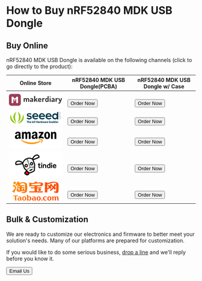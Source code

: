 # How to Buy nRF52840 MDK USB Dongle

## Buy Online

nRF52840 MDK USB Dongle is available on the following channels (click to go directly to the product):

| **Online Store** | **nRF52840 MDK USB Dongle(PCBA)** | **nRF52840 MDK USB Dongle w/ Case** |
| ------------ | ------------ | --------------- |
| [![makerdiary store](assets/images/makerdiary-store-logo.png)](https://store.makerdiary.com) | <br/><a href="https://store.makerdiary.com/products/nrf52840-mdk-usb-dongle"><button data-md-color-primary="red-bud">Order Now</button></a> | <br/><a href="https://store.makerdiary.com/products/nrf52840-mdk-usb-dongle-w-case"><button data-md-color-primary="red-bud">Order Now</button></a> |
| [![SeeedStudio](assets/images/seeed_logo_2018_horizontal.png)](https://www.seeedstudio.com/nRF52840-MDK-USB-Dongle-p-3184.html) | <br/><a href="https://www.seeedstudio.com/nRF52840-MDK-USB-Dongle-p-3184.html"><button data-md-color-primary="red-bud">Order Now</button></a> | <br/><a href="https://www.seeedstudio.com/nRF52840-MDK-USB-Dongle-w-Case-p-4094.html"><button data-md-color-primary="red-bud">Order Now</button></a> |
| [![Amazon](assets/images/amazon_logo.png)](https://www.amazon.com/gp/product/B07MJ12XLG) | <br/><a href="https://www.amazon.com/gp/product/B07MJ12XLG"><button data-md-color-primary="red-bud">Order Now</button></a> | <br/><a href="https://www.amazon.com/GeeekPi-nRF52840-MDK-Dongle-Case/dp/B07TSJHTSY"><button data-md-color-primary="red-bud">Order Now</button></a> |
| [![Tindie](assets/images/tindie-logo.png)](https://www.tindie.com/stores/Zelin/) | <br/><a href="https://www.tindie.com/products/14856/"><button data-md-color-primary="red-bud">Order Now</button></a> | <br/><a href="https://www.tindie.com/products/17394/"><button data-md-color-primary="red-bud">Order Now</button></a> |
| [![Taobao](assets/images/taobao-logo.png)](https://zaowubang.taobao.com) | <br/><a href="https://item.taobao.com/item.htm?spm=a1z10.1-c-s.w4004-18605444714.2.40a7796cfSeI5n&id=578378054977"><button data-md-color-primary="red-bud">Order Now</button></a> | <br/><a href="https://item.taobao.com/item.htm?spm=a1z10.1-c-s.w4004-18605444714.4.40a7796cfSeI5n&id=597968842403"><button data-md-color-primary="red-bud">Order Now</button></a> |

## Bulk & Customization

We are ready to customize our electronics and firmware to better meet your solution's needs. Many of our platforms are prepared for customization.

If you would like to do some serious business, [drop a line](mailto:zelin@makerdiary.com) and we'll reply before you know it.

<a href="mailto:zelin@makerdiary.com"><button data-md-color-primary="red-bud"><i class="fa fa-envelope"></i> Email Us</button></a>